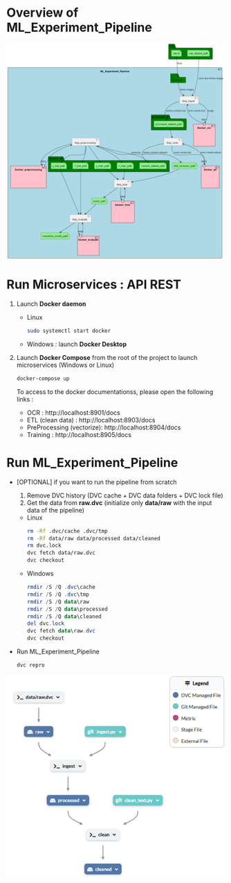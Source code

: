 
# Overview of ML_Experiment_Pipeline
![System_classification_docs_DevZone](../report/plantUML_models/out/dockers/ML_Experiment_Pipeline.png)

# Run Microservices : API REST
1) Launch **Docker daemon**
    - Linux
        ```sh
        sudo systemctl start docker
        ```
    - Windows : launch **Docker Desktop**

2) Launch **Docker Compose** from the root of the project to launch microservices (Windows or Linux)

    ```sh
    docker-compose up
    ```

    To access to the docker documentationss, please open the following links :
    - OCR : http://localhost:8901/docs
    - ETL (clean data) : http://localhost:8903/docs
    - PreProcessing (vectorize): http://localhost:8904/docs
    - Training : http://localhost:8905/docs

# Run ML_Experiment_Pipeline

- [OPTIONAL] if you want to run the pipeline from scratch
  1) Remove DVC history  (DVC cache + DVC data folders + DVC lock file)
  2) Get the data from **raw.dvc** (initialize only **data/raw** with the input data of the pipeline)
 
    - Linux
        ```sh
        rm -Rf .dvc/cache .dvc/tmp
        rm -Rf data/raw data/processed data/cleaned 
        rm dvc.lock
        dvc fetch data/raw.dvc
        dvc checkout
        ```
    - Windows
        ```powershell
        rmdir /S /Q .dvc\cache
        rmdir /S /Q .dvc\tmp
        rmdir /S /Q data\raw 
        rmdir /S /Q data\processed 
        rmdir /S /Q data\cleaned 
        del dvc.lock
        dvc fetch data\raw.dvc
        dvc checkout
        ```

- Run ML_Experiment_Pipeline
    ```sh
    dvc repro
    ```

![alt text](pipeline_ingestion_and_clean.png)


